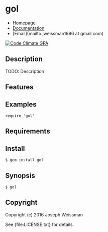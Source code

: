 # gol

* [Homepage](https://rubygems.org/gems/gol)
* [Documentation](http://rubydoc.info/gems/gol/frames)
* [Email](mailto:jweissman1986 at gmail.com)

[![Code Climate GPA](https://codeclimate.com/github//gol/badges/gpa.svg)](https://codeclimate.com/github//gol)

## Description

TODO: Description

## Features

## Examples

    require 'gol'

## Requirements

## Install

    $ gem install gol

## Synopsis

    $ gol

## Copyright

Copyright (c) 2016 Joseph Weissman

See {file:LICENSE.txt} for details.
